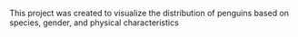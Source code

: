 This project was created to visualize the distribution of penguins based on species, gender, and physical characteristics
